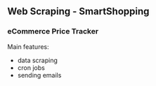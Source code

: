 ## Web Scraping - SmartShopping
### eCommerce Price Tracker

Main features:
- data scraping 
- cron jobs 
- sending emails 
